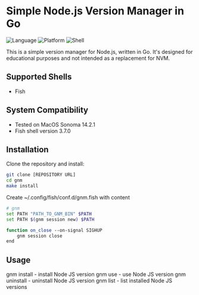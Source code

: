 # Simple Node.js Version Manager in Go

![Language](https://img.shields.io/badge/language-Go-blue.svg)
![Platform](https://img.shields.io/badge/platform-MacOS-lightgrey.svg)
![Shell](https://img.shields.io/badge/shell-fish-orange.svg)

This is a simple version manager for Node.js, written in Go. It's designed for educational purposes and not intended as a replacement for NVM.

## Supported Shells

- Fish

## System Compatibility

- Tested on MacOS Sonoma 14.2.1
- Fish shell version 3.7.0

## Installation

Clone the repository and install:

```bash
git clone [REPOSITORY URL]
cd gnm
make install
```

Create ~/.config/fish/conf.d/gnm.fish with content

```bash
# gnm
set PATH "PATH_TO_GNM_BIN" $PATH
set PATH $(gnm session new) $PATH

function on_close --on-signal SIGHUP
    gnm session close
end
```

## Usage

gnm install <version> - install Node JS version
gnm use <version> - use Node JS version
gnm uninstall <version> - uninstall Node JS version
gnm list - list installed Node JS versions
